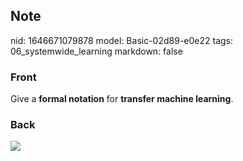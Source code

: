 ## Note
nid: 1646671079878
model: Basic-02d89-e0e22
tags: 06_systemwide_learning
markdown: false

### Front
Give a <b>formal notation</b> for <b>transfer machine learning</b>.

### Back
<img src="paste-d5acce0cd3bacb6ad74fec26ac544d9fcbfb8f30.jpg">
